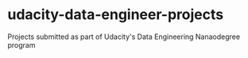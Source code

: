 # udacity-data-engineer-projects 
Projects submitted as part of Udacity's Data Engineering Nanaodegree program
